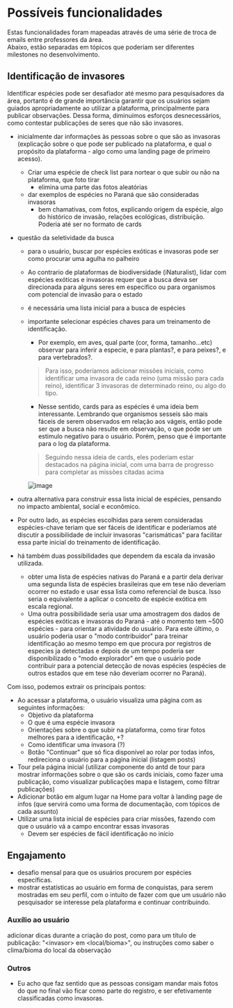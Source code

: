 # Possíveis funcionalidades
Estas funcionalidades foram mapeadas através de uma série de troca de emails entre professores da área.\
Abaixo, estão separadas em tópicos que poderiam ser diferentes milestones no desenvolvimento. 



## Identificação de invasores
Identificar espécies pode ser desafiador até mesmo para pesquisadores da área, portanto é de grande importância garantir que os usuários sejam guiados apropriadamente ao utilizar a plataforma, principalmente para publicar observações. Dessa forma, diminuímos esforços desnecessários, como contestar publicações de seres que não são invasores.

- inicialmente dar informações às pessoas sobre o que são as invasoras (explicação sobre o que pode ser publicado na plataforma, e qual o propósito da plataforma - algo como uma landing page de primeiro acesso). 
  - Criar uma espécie de check list para nortear o que subir ou não na plataforma, que foto tirar
    - elimina uma parte das fotos aleatórias
  - dar exemplos de espécies no Paraná que são consideradas invasoras 
    - bem chamativas, com fotos, explicando origem da espécie, algo do histórico de invasão, relações ecológicas, distribuição. Poderia até ser no formato de cards

- questão da seletividade da busca
  - para o usuário, buscar por espécies exóticas e invasoras pode ser como procurar uma agulha no palheiro
  - Ao contrario de plataformas de biodiversidade (iNaturalist), lidar com espécies exóticas e invasoras requer que a busca deva ser direcionada para alguns seres em especifico ou para organismos com potencial de invasão para o estado
  - é necessária uma lista inicial para a busca de espécies
  - importante selecionar espécies chaves para um treinamento de identificação.
    - Por exemplo, em  aves, qual parte (cor, forma, tamanho...etc) observar para inferir a especie, e para plantas?, e para peixes?, e para vertebrados?. 
    > Para isso, poderíamos adicionar missões iniciais, como identificar uma invasora de cada reino (uma missão para cada reino), identificar 3 invasoras de determinado reino, ou algo do tipo.
    - Nesse sentido, cards para as espécies é uma ideia bem interessante. Lembrando que organismos sesseis são mais fáceis de serem observados em relação aos vágeis, então pode ser que a busca não resulte em observação, o que pode ser um estimulo negativo para o usuário. Porém, penso que é importante para o log da plataforma.
    > Seguindo nessa ideia de cards, eles poderiam estar destacados na página inicial, com uma barra de progresso para completar as missões citadas acima

    ![image](https://github.com/alescrocaro/forum-invasores/assets/37521313/ce950725-97a0-40b8-bb7a-a1e28a6597bd)


- outra alternativa para construir essa lista inicial de espécies, pensando no impacto ambiental, social e econômico.
- Por outro lado, as espécies escolhidas para serem consideradas espécies-chave teriam que ser fáceis de identificar e poderíamos até discutir a possibilidade de incluir invasoras "carismáticas" para facilitar essa parte inicial do treinamento de identificação.
- há também duas possibilidades que dependem da escala da invasão utilizada.
  - obter uma lista de espécies nativas do Paraná e a partir dela derivar uma segunda lista de espécies brasileiras que em tese não deveriam ocorrer no estado e usar essa lista como referencial de busca. Isso seria o equivalente a aplicar o conceito de espécie exótica em escala regional.
  - Uma outra possibilidade seria usar uma amostragem dos dados de espécies exóticas e invasoras do Paraná - até o momento tem ~500 espécies - para orientar a atividade do usuário. Para este último, o usuário poderia usar o "modo contribuidor" para treinar identificação ao mesmo tempo em que procura por registros de especies ja detectadas e depois de um tempo poderia ser disponibilizado o "modo explorador" em que o usuário pode contribuir para a potencial detecção de novas espécies (espécies de outros estados que em tese não deveriam ocorrer no Paraná).



Com isso, podemos extrair os principais pontos:
- Ao acessar a plataforma, o usuário visualiza uma página com as seguintes informações:
  - Objetivo da plataforma
  - O que é uma espécie invasora
  - Orientações sobre o que subir na plataforma, como tirar fotos melhores para a identificação, +?
  - Como identificar uma invasora (?)
  - Botão "Continuar" que só fica disponível ao rolar por todas infos, redireciona o usuário para a página inicial (listagem posts)
- Tour pela página inicial (utilizar componente do antd de tour para mostrar informações sobre o que são os cards iniciais, como fazer uma publicação, como visualizar publicações mapa e listagem, como filtrar publicações)
- Adicionar botão em algum lugar na Home para voltar à landing page de infos (que servirá como uma forma de documentação, com tópicos de cada assunto)
- Utilizar uma lista inicial de espécies para criar missões, fazendo com que o usuário vá a campo encontrar essas invasoras
  - Devem ser espécies de fácil identificação no início



## Engajamento
- desafio mensal para que os usuários procurem por espécies específicas. 
- mostrar estatísticas ao usuário em forma de conquistas, para serem mostradas em seu perfil, com o intuito de fazer com que um usuário não pesquisador se interesse pela plataforma e continuar contribuindo.



### Auxílio ao usuário
adicionar dicas durante a criação do post, como para um título de publicação: "\<invasor\> em \<local/bioma\>", ou instruções como saber o clima/bioma do local da observação




### Outros
- Eu acho que faz sentido que as pessoas consigam mandar mais fotos do que no final vão ficar como parte do registro, e ser efetivamente classificadas como invasoras.

